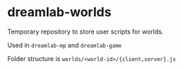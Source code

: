 # dreamlab-worlds

Temporary repository to store user scripts for worlds.

Used in `dreamlab-mp` and `dreamlab-game`

Folder structure is `worlds/<world-id>/{client,server}.js`
